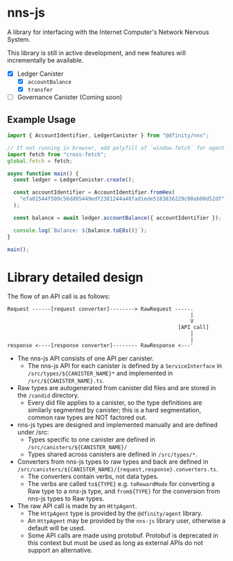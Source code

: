 # nns-js

A library for interfacing with the Internet Computer's Network Nervous System.

This library is still in active development, and new features will incrementally be available.

- [x] Ledger Canister
  - [x] `accountBalance`
  - [x] `transfer`
- [ ] Governance Canister (Coming soon)

## Example Usage

```ts
import { AccountIdentifier, LedgerCanister } from "@dfinity/nns";

// If not running in browser, add polyfill of `window.fetch` for agent-js to work.
import fetch from "cross-fetch";
global.fetch = fetch;

async function main() {
  const ledger = LedgerCanister.create();

  const accountIdentifier = AccountIdentifier.fromHex(
    "efa01544f509c56dd85449edf2381244a48fad1ede5183836229c00ab00d52df"
  );

  const balance = await ledger.accountBalance({ accountIdentifier });

  console.log(`Balance: ${balance.toE8s()}`);
}

main();
```

# Library detailed design

The flow of an API call is as follows:
```
Request ------[request converter]--------> RawRequest -----.
                                                           |
                                                           V
                                                       [API call]
                                                           |
                                                           |
response <----[response converter]-------- RawResponse <---'
```

- The nns-js API consists of one API per canister.
  - The nns-js API for each canister is defined by a `ServiceInterface` in `/src/types/${CANISTER_NAME}*` and implemented 
    in `/src/${CANISTER_NAME}.ts`.
- Raw types are autogenerated from canister did files and are stored in the `/candid` directory.
  - Every did file applies to a canister, so the type definitions are similarly segmented by canister;
    this is a hard segmentation, common raw types are NOT factored out.
- nns-js types are designed and implemented manually and are defined under /src:
  - Types specific to one canister are defined in `/src/canisters/${CANISTER_NAME}/`
  - Types shared across canisters are defined in `/src/types/*`.
- Converters from nns-js types to raw types and back are defined in
  `/src/canisters/${CANISTER_NAME}/{request,response}.converters.ts`.
  - The converters contain verbs, not data types.
  - The verbs are called `to${TYPE}` e.g. `toRewardMode` for converting a Raw type to a nns-js type,
    and `from${TYPE}` for the conversion from nns-js types to Raw types.
- The raw API call is made by an `HttpAgent`.
  - The `HttpAgent` type is provided by the `@dfinity/agent` library.
  - An `HttpAgent` may be provided by the `nns-js` library user, otherwise a default will be used.
  - Some API calls are made using protobuf.  Protobuf is deprecated in this context but must be used
    as long as external APIs do not support an alternative.
